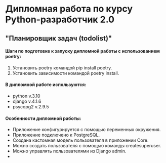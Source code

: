 # Дипломная работа по курсу Python-разработчик 2.0
## "Планировщик задач (todolist)"

#### Шаги по подготовке к запуску дипломной работы с использованием poetry:
1. Установить poetry командой pip install poetry.
2. Установить зависимости командой poetry install.

#### В дипломной работе используются:
* python v.3.10
* django v.4.1.6
* psycopg2 v.2.9.5

#### Особенности дипломной работы:
* Приложение конфигурируется с помощью переменных окружения.
* Приложение подключено к PostgreSQL.
* Создана кастомная модель пользователя в приложении Core.
* Можно создать пользователя с помощью команды createsuperuser.
* Можно управлять пользователями из Django admin.
* 
